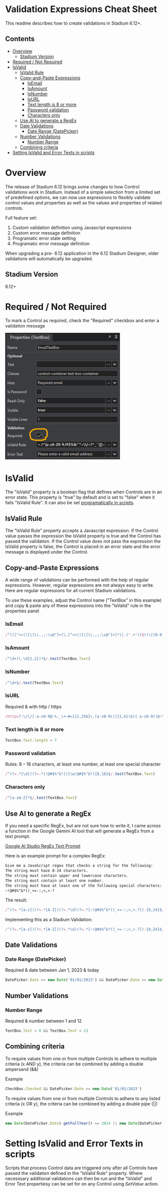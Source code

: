 # Validation Expressions Cheat Sheet <!-- omit in toc -->

This readme describes how to create validations in Stadium 6.12+. 

## Contents <!-- omit in toc -->
- [Overview](#overview)
  - [Stadium Version](#stadium-version)
- [Required / Not Required](#required--not-required)
- [IsValid](#isvalid)
  - [IsValid Rule](#isvalid-rule)
  - [Copy-and-Paste Expressions](#copy-and-paste-expressions)
    - [IsEmail](#isemail)
    - [IsAmount](#isamount)
    - [IsNumber](#isnumber)
    - [IsURL](#isurl)
    - [Text length is 8 or more](#text-length-is-8-or-more)
    - [Password validation](#password-validation)
    - [Characters only](#characters-only)
  - [Use AI to generate a RegEx](#use-ai-to-generate-a-regex)
  - [Date Validations](#date-validations)
    - [Date Range (DatePicker)](#date-range-datepicker)
  - [Number Validations](#number-validations)
    - [Number Range](#number-range)
  - [Combining criteria](#combining-criteria)
- [Setting IsValid and Error Texts in scripts](#setting-isvalid-and-error-texts-in-scripts)

# Overview

The release of Stadium 6.12 brings some changes to how Control validations work in Stadium. Instead of a simple selection from a limited set of predefined options, we can now use expressions to flexibly validate control values and properties as well as the values and properties of related controls. 

Full feature set:

1. Custom validation definition using Javascript expressions
2. Custom error message definition
3. Programatic error state setting
4. Programatic error message definition

When upgrading a pre- 6.12 application in the 6.12 Stadium Designer, older validations will automatically be upgraded. 

## Stadium Version
6.12+

# Required / Not Required
To mark a Control as required, check the "Required" checkbox and enter a validation message

![](images/PropertiesPanel-Required.png)

# IsValid
The "IsValid" property is a boolean flag that defines when Controls are in an error state. This property is "true" by default and is set to "false" when it fails "IsValid Rule". It can also be set [programatically in scripts](#setting-isvalid-and-error-texts-in-scripts). 

## IsValid Rule
The "IsValid Rule" property accepts a Javascript expression. If the Control value passes the expression the IsValid property is true and the Control has passed the validation. If the Control value does not pass the expression the IsValid property is false, the Control is placed in an error state and the error message is displayed under the Control. 

## Copy-and-Paste Expressions
A wide range of validations can be performed with the help of regular expressions. However, regular expressions are not always easy to write. Here are regular expressions for all current Stadium validations. 

To use these examples, adjust the Control name ("TextBox" in this example) and copy & paste any of these expressions into the "IsValid" rule in the properties panel

### IsEmail
```javascript
/^(([^<>()[\]\\.,;:\s@"]+(\.[^<>()[\]\\.,;:\s@"]+)*)|.(".+"))@((\[[0-9]{1,3}\.[0-9]{1,3}\.[0-9]{1,3}\.[0-9]{1,3}\])|(([a-zA-Z\-0-9]+\.)+[a-zA-Z]{2,}))$/.test(TextBox.Text)
```

### IsAmount
```javascript
/^\d+(\.\d{1,2})?$/.test(TextBox.Text)
```

### IsNumber
```javascript
/^\d+$/.test(TextBox.Text)
```

### IsURL
Required & with http / https
```javascript
/https?:\/\/[-a-z0-9@:%._\+~#=]{1,256}\.[a-z0-9()]{1,6}\b([-a-z0-9()@:%_\+.~#?&//=]*)/i.test(TextBox.Text)
```

### Text length is 8 or more
```javascript
TextBox.Text.length > 7
```

### Password validation
Rules: 8 – 16 characters, at least one number, at least one special character
```javascript
/^(?=.*[\d])(?=.*[!@#$%^&*])[\w!@#$%^&*]{8,16}$/.test(TextBox.Text)
```

### Characters only
```javascript
/^[a-zA-Z]*$/.test(TextBox.Text)
```

## Use AI to generate a RegEx
If you need a specific RegEx, but are not sure how to write it, I came across a function in the Google Gemini AI tool that will generate a RegEx from a text prompt. 

[Google AI Studio RegEx Text Prompt](https://aistudio.google.com/app/prompts/regexed)

Here is an example prompt for a complex RegEx:

```text
Give me a JavaScript regex that checks a string for the following:
The string must have 8-24 characters.
The string must contain upper and lowercase characters.
The string must contain at least one number.
The string must have at least one of the following special characters: ~!@#$%^&*()_+=-:;<,>.?
```

The result:
```javascript
/^(?=.*[a-z])(?=.*[A-Z])(?=.*\d)(?=.*[~!@#$%^&*()_+=-:;<,>.?]).{8,24}$/
```

Implementing this as a Stadium Validation:

```javascript
/^(?=.*[a-z])(?=.*[A-Z])(?=.*\d)(?=.*[~!@#$%^&*()_+=-:;<,>.?]).{8,24}$/.test(TextBox.Text)
```

## Date Validations

### Date Range (DatePicker)
Required & date between Jan 1, 2023 & today
```javascript
DatePicker.Date >= new Date('01/01/2023') && DatePicker.Date <= new Date()
```

## Number Validations

### Number Range
Required & number between 1 and 12
```javascript
TextBox.Text > 0 && TextBox.Text < 13
```

## Combining criteria
To require values from one or from multiple Controls to adhere to multiple criteria (x AND y), the criteria can be combined by adding a double ampersand (&&)

Example
```javascript
CheckBox.Checked && DatePicker.Date >= new Date('01/01/2023')
```

To require values from one or from multiple Controls to adhere to any listed criteria (x OR y), the criteria can be combined by adding a double pipe (||)

Example
```javascript
new Date(DatePicker.Date).getFullYear() == 2024 || new Date(DatePicker.Date).getFullYear() == 2025
```

# Setting IsValid and Error Texts in scripts

Scripts that process Control data are triggered only after all Controls have passed the validation defined in the "IsValid Rule" property. Where necesssary additional validations can then be run and the "IsValid" and Error Text propertiesy can be set for on any Control using *SetValue* action. 
